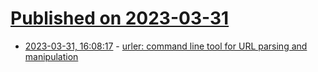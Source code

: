 # [Published on 2023-03-31](index.md)

* [2023-03-31, 16:08:17](https://lobste.rs/s/36ipok/urler_command_line_tool_for_url_parsing) - [urler: command line tool for URL parsing and manipulation](https://github.com/curl/urler)
